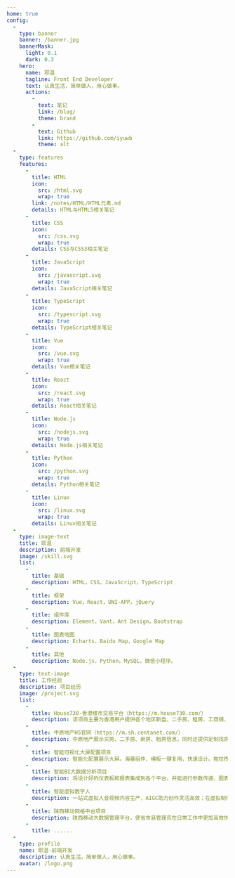 ```yaml
---
home: true
config:
  -
    type: banner
    banner: /banner.jpg
    bannerMask:
      light: 0.1
      dark: 0.3
    hero:
      name: 耶温
      tagline: Front End Developer
      text: 认真生活，简单做人，用心做事。
      actions:
        -
          text: 笔记
          link: /blog/
          theme: brand
        -
          text: Github
          link: https://github.com/iyuwb
          theme: alt
  -
    type: features
    features:
      -
        title: HTML
        icon:
          src: /html.svg
          wrap: true
        link: /notes/HTML/HTML元素.md
        details: HTML与HTML5相关笔记
      -
        title: CSS
        icon:
          src: /css.svg
          wrap: true
        details: CSS与CSS3相关笔记
      -
        title: JavaScript
        icon:
          src: /javascript.svg
          wrap: true
        details: JavaScript相关笔记
      -
        title: TypeScript
        icon:
          src: /typescript.svg
          wrap: true
        details: TypeScript相关笔记
      -
        title: Vue
        icon:
          src: /vue.svg
          wrap: true
        details: Vue相关笔记
      -
        title: React
        icon:
          src: /react.svg
          wrap: true
        details: React相关笔记
      -
        title: Node.js
        icon:
          src: /nodejs.svg
          wrap: true
        details: Node.js相关笔记
      -
        title: Python
        icon:
          src: /python.svg
          wrap: true
        details: Python相关笔记
      -
        title: Linux
        icon:
          src: /linux.svg
          wrap: true
        details: Linux相关笔记
  -
    type: image-text
    title: 耶温
    description: 前端开发
    image: /skill.svg
    list:
      -
        title: 基础
        description: HTML，CSS，JavaScript，TypeScript
      -
        title: 框架
        description: Vue，React，UNI-APP，jQuery
      -
        title: 组件库
        description: Element，Vant，Ant Design，Bootstrap
      -
        title: 图表地图
        description: Echarts，Baidu Map，Google Map
      -
        title: 其他
        description: Node.js，Python，MySQL，微信小程序。
  -
    type: text-image
    title: 工作经验
    description: 项目经历
    image: /project.svg
    list:
      -
        title: House730-香港楼市交易平台（https://m.house730.com/）
        description: 该项目主要为香港用户提供各个地区新盘、二手房、租房、工商铺、新闻资讯等楼盘信息展示。项目包括H5端，PC端以及后台管理PMS端。
      -
        title: 中原地产H5官网（https://m.sh.centanet.com/）
        description: 中原地产展示买房、二手房、新房、租房信息，同时还提供定制找房、VR看房等线上看房服务。
      -
        title: 智能可视化大屏配置项目
        description: 智能化配置展示大屏。海量组件、模板一键复用，快速设计。拖拉拽快速搭建酷炫大屏。不同尺寸大屏灵活自适应展示。
      -
        title: 智能BI大数据分析项目
        description: 将设计好的仪表板和报表集成到各个平台，并能进行参数传递、图表联动/钻取、排序、过滤等自助分析操作。快速增强业务系统的数据可视化分析能力。
      -
        title: 智能虚拟数字人
        description: 一站式虚拟人音视频内容生产，AIGC助力创作灵活高效；在虚拟制作中输入文本或录音，一键完成音、视频作品的输出，3分钟内渲染出稿。虚拟形象支持DIY捏脸，可进行多维度的模型捏脸，还可以进行人脸识别自动生成形象。以及支持个性化换装、动作，多种风格随意搭配。
      -
        title: 陕西移动网格中台项目
        description: 陕西移动大数据管理平台，使省市县管理员在日常工作中更加高效快捷。
      -
        title: ......
  -
    type: profile
    name: 耶温-前端开发
    description: 认真生活，简单做人，用心做事。
    avatar: /logo.png
---
```

